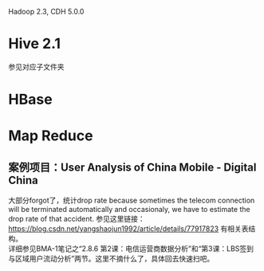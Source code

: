 Hadoop 2.3, CDH 5.0.0

# Hive 2.1
参见对应子文件夹

# HBase

# Map Reduce
## 案例项目：User Analysis of China Mobile - Digital China
大部分forgot了，统计drop rate because sometimes the telecom connection will be terminated automatically and occasionaly, we have to estimate the drop rate of that accident. 参见这里链接：https://blog.csdn.net/yangshaojun1992/article/details/77917823   有相关表结构。<br />
详细参见BMA-1笔记之“2.8.6	第2课：电信运营商数据分析”和“第3课：LBS签到与区域用户流动分析”两节。这里不摘什么了，具体回去快速扫吧。